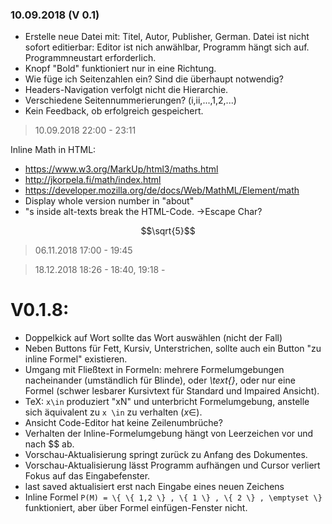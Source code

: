 ### 10.09.2018 (V 0.1)

- Erstelle neue Datei mit: Titel, Autor, Publisher, German. Datei ist nicht sofort editierbar: Editor ist nich anwählbar, Programm hängt sich auf. Programmneustart erforderlich.
- Knopf "Bold" funktioniert nur in eine Richtung.
- Wie füge ich Seitenzahlen ein? Sind die überhaupt notwendig?
- Headers-Navigation verfolgt nicht die Hierarchie.
- Verschiedene Seitennummerierungen? (i,ii,...,1,2,...)
- Kein Feedback, ob erfolgreich gespeichert.

> 10.09.2018 22:00 - 23:11

Inline Math in HTML:

- https://www.w3.org/MarkUp/html3/maths.html
- http://jkorpela.fi/math/index.html
- https://developer.mozilla.org/de/docs/Web/MathML/Element/math
- Display whole version number in "about"
- "s inside alt-texts break the HTML-Code. ->Escape Char?

$$\sqrt{5}$$ 



> 06.11.2018 17:00 - 19:45

> 18.12.2018 18:26 - 18:40, 19:18 - 

# V0.1.8:

- Doppelkick auf Wort sollte das Wort auswählen (nicht der Fall)
- Neben Buttons für Fett, Kursiv, Unterstrichen, sollte auch ein Button "zu inline Formel" existieren.
- Umgang mit Fließtext in Formeln: mehrere Formelumgebungen nacheinander (umständlich für Blinde), oder *\text{}*, oder nur eine Formel (schwer lesbarer Kursivtext für Standard und Impaired Ansicht).
- TeX: `x\in` produziert "xN" und unterbricht Formelumgebung, anstelle sich äquivalent zu `x \in` zu verhalten ($x \in$).
- Ansicht Code-Editor hat keine Zeilenumbrüche?
- Verhalten der Inline-Formelumgebung hängt von Leerzeichen vor und nach $$ ab.
- Vorschau-Aktualisierung springt zurück zu Anfang des Dokumentes.
- Vorschau-Aktualisierung lässt Programm aufhängen und Cursor verliert Fokus auf das Eingabefenster.
- last saved aktualisiert erst nach Eingabe eines neuen Zeichens
- Inline Formel `P(M) = \{ \{ 1,2 \} , \{ 1 \} , \{ 2 \} , \emptyset \}` funktioniert, aber über Formel einfügen-Fenster nicht.



